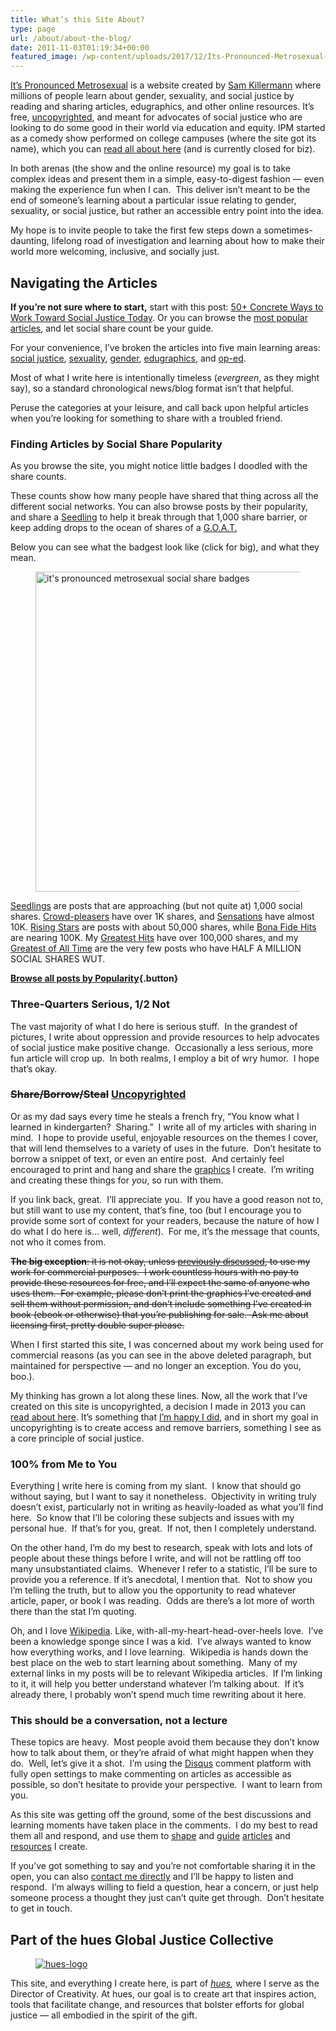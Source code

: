 ```yaml
---
title: What’s this Site About?
type: page
url: /about/about-the-blog/
date: 2011-11-03T01:19:34+00:00
featured_image: /wp-content/uploads/2017/12/Its-Pronounced-Metrosexual-Social-Card.png
---
```


[It’s Pronounced Metrosexual][1] is a website created by [Sam Killermann](/about/about-sam-killermann) where millions of people learn about gender, sexuality, and social justice by reading and sharing articles, edugraphics, and other online resources. It&#8217;s free, [uncopyrighted][2], and meant for advocates of social justice who are looking to do some good in their world via education and equity.&nbsp;IPM started as a comedy show performed on college campuses (where the site got its name), which you can [read all about here][3] (and is currently closed for biz).

In both arenas (the show and the online resource) my goal is to take complex ideas and present them in a simple, easy-to-digest fashion &#8212; even making the experience fun when I can. &nbsp;This deliver isn&#8217;t meant to be the end of someone&#8217;s learning about a particular issue relating to gender, sexuality, or social justice, but rather an accessible entry point into the idea.

My hope is to invite people to take the first few steps down a sometimes-daunting, lifelong road of investigation and learning about how to make their world more welcoming, inclusive, and socially just.

## Navigating the Articles

**If you&#8217;re not sure where to start,** start with this post: [50+ Concrete Ways to Work Toward Social Justice Today][4]. Or you can browse the [most popular articles][5], and let social share count be your guide.

For your convenience, I&#8217;ve broken the articles into five main learning areas: [social justice][6], [sexuality][7], [gender][8], [edugraphics][9], and [op-ed][10]. &nbsp;

Most of what I write here is intentionally timeless (_evergreen_, as they might say), so a standard chronological news/blog format isn&#8217;t that helpful. &nbsp;

Peruse the categories at your leisure, and call back upon helpful articles when you&#8217;re looking for something to share with a troubled friend.

### Finding Articles by Social Share Popularity

As you browse the site, you might notice little badges I doodled with the share counts.

These counts show how many people have shared that thing across all the different social networks.&nbsp;You can also browse posts by their popularity, and share a&nbsp;<a rel="nofollow noopener" href="/tag/seedling/" target="_blank">Seedling</a>&nbsp;to help it break through that 1,000 share barrier, or keep adding drops to the ocean of shares of a <a rel="nofollow noopener" href="/tag/greatest-of-all-time" target="_blank">G.O.A.T.</a>

Below you can see what the badgest look like (click for big), and what they mean.

<div class="wp-block-image">
  <figure class="alignright is-resized"><a href="https://itspronouncedmetrosexual.com/popular"><img data-src="/wp-content/uploads/2018/10/ipm-social-share-badges-1024x1024.png" alt="it's pronounced metrosexual social share badges" class="wp-image-3398 lazy-load" width="512" height="512" data-srcset="/wp-content/uploads/2018/10/ipm-social-share-badges-1024x1024.png 1024w, /wp-content/uploads/2018/10/ipm-social-share-badges-150x150.png 150w, /wp-content/uploads/2018/10/ipm-social-share-badges-300x300.png 300w, /wp-content/uploads/2018/10/ipm-social-share-badges-768x768.png 768w, /wp-content/uploads/2018/10/ipm-social-share-badges.png 125w, /wp-content/uploads/2018/10/ipm-social-share-badges.png 1240w" sizes="(max-width: 512px) 100vw, 512px" /></a></figure>
</div>

<a rel="nofollow noopener" href="/tag/seedling/" target="_blank">Seedlings</a> are posts that are approaching (but not quite at) 1,000 social shares. <a rel="nofollow noopener" href="/tag/crowd-pleaser" target="_blank">Crowd-pleasers</a> have over 1K shares, and <a rel="nofollow noopener" href="/tag/sensation" target="_blank">Sensations</a>&nbsp;have almost 10K. <a rel="nofollow noopener" href="/tag/rising-star" target="_blank">Rising Stars</a> are posts with about 50,000 shares, while <a rel="nofollow noopener" href="/tag/bona-fide-hit" target="_blank">Bona Fide Hits</a> are nearing 100K. My <a rel="nofollow noopener" href="/tag/greatest-hits" target="_blank">Greatest Hits</a> have over 100,000 shares, and my <a rel="nofollow noopener" href="/tag/greatest-of-all-time" target="_blank">Greatest of All Time</a> are the very few posts who have HALF A MILLION SOCIAL SHARES WUT.

**[Browse all posts by Popularity][5]{.button}**

### Three-Quarters Serious, 1/2 Not

The vast majority of what I do here is serious stuff. &nbsp;In the grandest of pictures, I write about oppression and provide resources to help advocates of social justice make positive change. &nbsp;Occasionally a less serious, more fun article will crop up. &nbsp;In both realms, I employ a bit of wry humor. &nbsp;I hope that&#8217;s okay.

### <del>Share/Borrow/Steal</del> [Uncopyrighted][2]

Or as my dad says every time he steals a french fry, &#8220;You know what I learned in kindergarten? &nbsp;Sharing.&#8221; &nbsp;I write all of my articles with sharing in mind. &nbsp;I hope to provide useful, enjoyable resources on the themes I cover, that will lend themselves to a variety of uses in the future. &nbsp;Don&#8217;t hesitate to borrow a snippet of text, or even an entire post. &nbsp;And certainly feel encouraged to print and hang and share the [graphics][9] I create. &nbsp;I&#8217;m writing and creating these things for _you_, so run with them.

If you link back, great. &nbsp;I&#8217;ll appreciate you. &nbsp;If you have a good reason not to, but still want to use my content, that&#8217;s fine, too (but I encourage you to provide some sort of context for your readers, because the nature of how&nbsp;I do what I do here is&#8230; well, _different_). &nbsp;For me, it&#8217;s the message that counts, not who it comes from.

<del><strong>The big exception</strong>: it is not okay, unless <a title="Contact" href="/contact/">previously discussed</a>, to use my work for commercial purposes. &nbsp;I work countless hours with no pay to provide these resources for free, and I&#8217;ll expect the same of anyone who uses them. &nbsp;For example, please don&#8217;t print the graphics I&#8217;ve created and sell them without permission, and don&#8217;t include something I&#8217;ve created in book (ebook or otherwise) that you&#8217;re publishing for sale. &nbsp;Ask me about licensing first, pretty double super please.</del>

When I first started this site, I was concerned about my work being used for commercial reasons (as you can see in the above deleted paragraph, but maintained for perspective &#8212; and no longer an exception. You do you, boo.).

My thinking has grown a lot along these&nbsp;lines. Now, all the work that I&#8217;ve created on this site is uncopyrighted, a decision I made in 2013 you can [read about here][2]. It&#8217;s something that [I&#8217;m happy I did][11], and in short my goal in uncopyrighting is to create access and remove barriers, something I see as a core principle of social justice.

### 100% from Me to You

Everything [I][12] write here is coming from my slant. &nbsp;I know that should go without saying, but I want to say it nonetheless. &nbsp;Objectivity in writing truly doesn&#8217;t exist, particularly not in writing as heavily-loaded as what you&#8217;ll find here. &nbsp;So know that I&#8217;ll be coloring these subjects and issues with my personal hue. &nbsp;If that&#8217;s for you, great. &nbsp;If not, then I completely understand.

On the other hand, I&#8217;m do my best to research, speak with lots and lots of people about these things before I write, and will not be rattling off too many unsubstantiated claims. &nbsp;Whenever I refer to a statistic, I&#8217;ll be sure to provide you a reference. If it&#8217;s anecdotal, I mention that.&nbsp; Not to show you I&#8217;m telling the truth, but to allow you the opportunity to read whatever article, paper, or book I was reading. &nbsp;Odds are there&#8217;s a lot more of worth there than the stat I&#8217;m quoting.

Oh, and I love <a title="Wiki: Wikipedia" href="http://wikipedia.org" target="_blank" rel="noopener">Wikipedia</a>. Like, with-all-my-heart-head-over-heels love. &nbsp;I&#8217;ve been a knowledge&nbsp;sponge&nbsp;since I was a kid. &nbsp;I&#8217;ve always wanted to know how everything works, and I love learning. &nbsp;Wikipedia is hands down the best place on the web to start learning about something. &nbsp;Many of my external links in my posts will be to relevant Wikipedia articles. &nbsp;If I&#8217;m linking to it, it will help you better understand whatever I&#8217;m talking about. &nbsp;If it&#8217;s already there, I probably won&#8217;t spend much time rewriting about it here.

### This should be a conversation, not a lecture

These topics are heavy. &nbsp;Most people avoid them because they don&#8217;t know how to talk about them, or they&#8217;re afraid of what might happen when they do. &nbsp;Well, let&#8217;s give it a shot. &nbsp;I&#8217;m using the <a title="Disqus Comments" href="http://disqus.com" target="_blank" rel="noopener">Disqus</a> comment platform with fully open settings to make commenting on articles as accessible as possible, so don&#8217;t hesitate to provide your perspective. &nbsp;I want to learn from you.

As this site was getting off the ground, some of the best discussions and learning moments have taken place in the comments. &nbsp;I do my best to read them all and respond, and use them to [shape][13] and [guide][14] [articles][15]&nbsp;and [resources][16] I create.

If you&#8217;ve got something to say and you&#8217;re not comfortable sharing it in the open, you can also [contact me directly][17] and I&#8217;ll be happy to listen and respond. &nbsp;I&#8217;m always willing to field a question, hear a concern, or just help someone process a thought they just can&#8217;t quite get through. &nbsp;Don&#8217;t hesitate to get in touch.

## Part of the hues Global Justice Collective

<div class="wp-block-image">
  <figure class="alignright"><a href="http://hues.xyz"><img data-src="/wp-content/uploads/2011/11/hues-logo-300x84.png" alt="hues-logo" class="wp-image-2994 lazy-load" data-srcset="/wp-content/uploads/2011/11/hues-logo-300x84.png 300w, /wp-content/uploads/2011/11/hues-logo-768x216.png 768w, /wp-content/uploads/2011/11/hues-logo.png 972w" sizes="(max-width: 300px) 100vw, 300px" /></a></figure>
</div>

This site, and everything I create here, is part of _[hues][18],_ where&nbsp;I serve as the Director of Creativity. At hues, our goal is to create art that inspires action, tools that facilitate change, and resources that bolster efforts for global justice &#8212; all embodied in the spirit of the gift.

 [1]: /
 [2]: /2013/11/uncopyright/
 [3]: /a-show-about-snap-judgments-identity-and-oppression/
 [4]: /2012/11/things-you-can-do-today-for-social-justice/ "50+ Concrete Things you can do for social justice today"
 [5]: /popular/
 [6]: /category/socialjustice/ "Social Justice Articles"
 [7]: /category/sexuality-2/ "Sexuality Articles"
 [8]: /category/gender-2/ "Gender Articles"
 [9]: /category/edugraphics/ "Edugraphics"
 [10]: /category/op-ed/ "Opinion Editorial"
 [11]: /2014/12/uncopyright-reflection/
 [12]: /about-sam/ "Sam Killermann, Metrosexual Male for Hire"
 [13]: /2011/11/list-of-cisgender-privileges/ "30+ Examples of Cisgender Privilege"
 [14]: /2012/01/29-examples-of-heterosexual-privilege/ "30+ Examples of Heterosexual Privilege in the US"
 [15]: /2012/04/list-of-ways-to-make-world-trans-friendl/ "5+ Ways to Make Our World More Trans-Friendly"
 [16]: /2012/02/improving-the-genderbread-person-i-need-your-help/ "Improving the Genderbread Person: I need YOUR help"
 [17]: /contact/ "Contact"
 [18]: http://hues.xyz